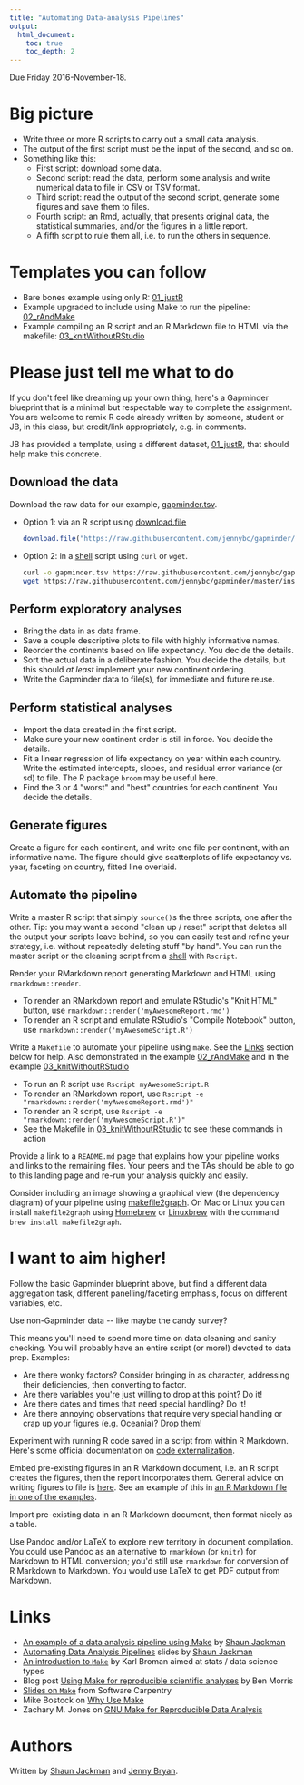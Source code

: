 ```yaml
---
title: "Automating Data-analysis Pipelines"
output:
  html_document:
    toc: true
    toc_depth: 2
---
```


Due Friday 2016-November-18.

Big picture
================================================================================

  * Write three or more R scripts to carry out a small data analysis.
  * The output of the first script must be the input of the second, and so on.
  * Something like this:
    - First script: download some data.
    - Second script: read the data, perform some analysis and write numerical data to file in CSV or TSV format.
    - Third script: read the output of the second script, generate some figures and save them to files.
    - Fourth script: an Rmd, actually, that presents original data, the statistical summaries, and/or the figures in a little report.
    - A fifth script to rule them all, i.e. to run the others in sequence.

Templates you can follow
================================================================================

+ Bare bones example using only R:
  [01_justR][]
+ Example upgraded to include using Make to run the pipeline:
  [02_rAndMake][]
+ Example compiling an R script and an R Markdown file to HTML via the makefile:
  [03_knitWithoutRStudio][]

[01_justR]: https://github.com/STAT545-UBC/STAT545-UBC.github.io/tree/master/automation10_holding-area/01_automation-example_just-r
[02_rAndMake]: https://github.com/STAT545-UBC/STAT545-UBC.github.io/tree/master/automation10_holding-area/02_automation-example_r-and-make
[03_knitWithoutRStudio]: https://github.com/STAT545-UBC/STAT545-UBC.github.io/tree/master/automation10_holding-area/03_automation-example_render-without-rstudio

Please just tell me what to do
================================================================================

If you don't feel like dreaming up your own thing, here's a Gapminder blueprint that is a minimal but respectable way to complete the assignment. You are welcome to remix R code already written by someone, student or JB, in this class, but credit/link appropriately, e.g. in comments.

JB has provided a template, using a different dataset, [01_justR][], that should help make this concrete.

Download the data
------------------------------------------------------------

Download the raw data for our example, [gapminder.tsv][].

+ Option 1: via an R script using [download.file][]

    ```r
	download.file("https://raw.githubusercontent.com/jennybc/gapminder/master/inst/gapminder.tsv", destfile="gapminder.tsv")
    ```

+ Option 2: in a [shell](git09_shell.html) script using `curl` or `wget`.

    ```bash
    curl -o gapminder.tsv https://raw.githubusercontent.com/jennybc/gapminder/master/inst/gapminder.tsv
    wget https://raw.githubusercontent.com/jennybc/gapminder/master/inst/gapminder.tsv
    ```

[gapminder.tsv]: https://github.com/jennybc/gapminder/blob/master/inst/gapminder.tsv
[download.file]: http://stat.ethz.ch/R-manual/R-patched/library/utils/html/download.file.html

Perform exploratory analyses
------------------------------------------------------------

+ Bring the data in as data frame.
+ Save a couple descriptive plots to file with highly informative names.
+ Reorder the continents based on life expectancy. You decide the details.
+ Sort the actual data in a deliberate fashion. You decide the details, but this should *at least* implement your new continent ordering.
+ Write the Gapminder data to file(s), for immediate and future reuse.

Perform statistical analyses
------------------------------------------------------------

+ Import the data created in the first script.
+ Make sure your new continent order is still in force. You decide the details.
+ Fit a linear regression of life expectancy on year within each country. Write the estimated intercepts, slopes, and residual error variance (or sd) to file. The R package `broom` may be useful here.
+ Find the 3 or 4 "worst" and "best" countries for each continent. You decide the details.

Generate figures
------------------------------------------------------------

Create a figure for each continent, and write one file per continent, with an informative name. The figure should give scatterplots of life expectancy vs. year, faceting on country, fitted line overlaid.

Automate the pipeline
------------------------------------------------------------

Write a master R script that simply `source()`s the three scripts, one after the other. Tip: you may want a second "clean up / reset" script that deletes all the output your scripts leave behind, so you can easily test and refine your strategy, i.e. without repeatedly  deleting stuff "by hand". You can run the master script or the cleaning script from a [shell](git09_shell.html) with `Rscript`.

Render your RMarkdown report generating Markdown and HTML using `rmarkdown::render`.

+ To render an RMarkdown report and emulate RStudio's "Knit HTML" button, use
  `rmarkdown::render('myAwesomeReport.rmd')`
+ To render an R script and emulate RStudio's "Compile Notebook" button, use
  `rmarkdown::render('myAwesomeScript.R')`

Write a `Makefile` to automate your pipeline using `make`. See the [Links](#links) section below for help. Also demonstrated in the example [02_rAndMake][] and in the example [03_knitWithoutRStudio][]

+ To run an R script use `Rscript myAwesomeScript.R`
+ To render an RMarkdown report, use `Rscript -e "rmarkdown::render('myAwesomeReport.rmd')"`
+ To render an R script, use `Rscript -e "rmarkdown::render('myAwesomeScript.R')"`
+ See the Makefile in [03_knitWithoutRStudio][] to see these commands in action

Provide a link to a `README.md` page that explains how your pipeline works and links to the remaining files. Your peers and the TAs should be able to go to this landing page and re-run your analysis quickly and easily.

Consider including an image showing a graphical view (the dependency diagram) of your pipeline using [makefile2graph](https://github.com/lindenb/makefile2graph). On Mac or Linux you can install `makefile2graph` using [Homebrew](http://brew.sh) or [Linuxbrew](http://linuxbrew.sh) with the command `brew install makefile2graph`.

I want to aim higher!
================================================================================

Follow the basic Gapminder blueprint above, but find a different data aggregation task, different panelling/faceting emphasis, focus on different variables, etc.

Use non-Gapminder data -- like maybe the candy survey?

This means you'll need to spend more time on data cleaning and sanity checking. You will probably have an entire script (or more!) devoted to data prep. Examples:

+ Are there wonky factors? Consider bringing in as character, addressing their deficiencies, then converting to factor.
+ Are there variables you're just willing to drop at this point? Do it!
+ Are there dates and times that need special handling? Do it!
+ Are there annoying observations that require very special handling or crap up your figures (e.g. Oceania)? Drop them!

Experiment with running R code saved in a script from within R Markdown. Here's some official documentation on [code externalization](http://yihui.name/knitr/demo/externalization/).

Embed pre-existing figures in an R Markdown document, i.e. an R script creates the figures, then the report incorporates them. General advice on writing figures to file is [here](block017_write-figure-to-file.html). See an example of this in [an R Markdown file in one of the examples](https://github.com/jennybc/STAT545A_2013/blob/master/hw06_scaffolds/03_knitWithoutRStudio/03_doStuff.Rmd).

Import pre-existing data in an R Markdown document, then format nicely as a table.

Use Pandoc and/or LaTeX to explore new territory in document compilation. You could use Pandoc as an alternative to `rmarkdown` (or `knitr`) for Markdown to HTML conversion; you'd still use `rmarkdown` for conversion of R Markdown to Markdown. You would use LaTeX to get PDF output from Markdown.

Links
================================================================================

+ [An example of a data analysis pipeline using Make](https://github.com/sjackman/makefile-example/) by [Shaun Jackman](http://sjackman.ca)
+ [Automating Data Analysis Pipelines](http://sjackman.ca/makefile-slides/) slides by [Shaun Jackman](http://sjackman.ca)
+ [An introduction to `Make`](http://kbroman.github.io/minimal_make/) by Karl Broman aimed at stats / data science types
+ Blog post [Using Make for reproducible scientific analyses](http://www.bendmorris.com/2013/09/using-make-for-reproducible-scientific.html) by Ben Morris
+ [Slides on `Make`](http://software-carpentry.org/v4/make/index.html) from Software Carpentry
+ Mike Bostock on [Why Use Make](http://bost.ocks.org/mike/make/)
+ Zachary M. Jones on [GNU Make for Reproducible Data Analysis](http://zmjones.com/make.html)

Authors
================================================================================

Written by [Shaun Jackman][] and [Jenny Bryan][].

[Shaun Jackman]: http://sjackman.ca/
[Jenny Bryan]: http://www.stat.ubc.ca/~jenny/
[CC BY 3.0]: http://creativecommons.org/licenses/by/3.0/
